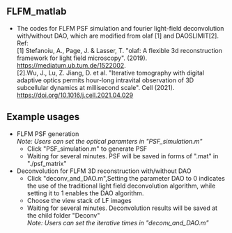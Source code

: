 
## FLFM_matlab
- The codes for FLFM PSF simulation and fourier light-field deconvolution with/without DAO, which are modified from olaf [1] and DAOSLIMIT[2].  <br>
Ref: \
[1] Stefanoiu, A., Page, J. & Lasser, T. "olaf: A flexible 3d reconstruction framework for light field microscopy". (2019). https://mediatum.ub.tum.de/1522002. \
[2].Wu, J., Lu, Z. Jiang, D. et al. "Iterative tomography with digital adaptive optics permits hour-long intravital observation of 3D subcellular dynamics at millisecond scale". Cell (2021).
 https://doi.org/10.1016/j.cell.2021.04.029

## Example usages

* FLFM PSF generation
    \
  *Note: Users can set the optical paramters in "PSF_simulation.m"*
  - Click "PSF_simulation.m" to generate PSF
  - Waiting for several minutes. PSF will be saved in forms of ".mat" in "./psf_matrix"
* Deconvolution for FLFM 3D reconstruction with/without DAO
  - Click "deconv_and_DAO.m",Setting the parameter DAO to 0 indicates the use of the traditional light field deconvolution algorithm, while setting it to 1 enables the DAO  algorithm.
  - Choose the  view stack of LF images 
  - Waiting for several minutes. Deconvolution results will be saved at the child folder "Deconv"
  \
  *Note: Users can set the iterative times in "deconv_and_DAO.m"*

